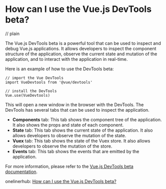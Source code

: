 # How can I use the Vue.js DevTools beta?
// plain

The Vue.js DevTools beta is a powerful tool that can be used to inspect and debug Vue.js applications. It allows developers to inspect the component structure of the application, observe the current state and mutation of the application, and to interact with the application in real-time.

Here is an example of how to use the DevTools beta:

```
// import the Vue DevTools
import VueDevtools from '@vue/devtools'

// install the DevTools
Vue.use(VueDevtools)
```

This will open a new window in the browser with the DevTools. The DevTools has several tabs that can be used to inspect the application.

* **Components** tab: This tab shows the component tree of the application. It also shows the props and state of each component.
* **State** tab: This tab shows the current state of the application. It also allows developers to observe the mutation of the state.
* **Vuex** tab: This tab shows the state of the Vuex store. It also allows developers to observe the mutation of the store.
* **Events** tab: This tab shows the events that are emitted by the application.

For more information, please refer to the [Vue.js DevTools beta documentation](https://github.com/vuejs/vue-devtools).

onelinerhub: [How can I use the Vue.js DevTools beta?](https://onelinerhub.com/vue.js/how-can-i-use-the-vue-js-devtools-beta)